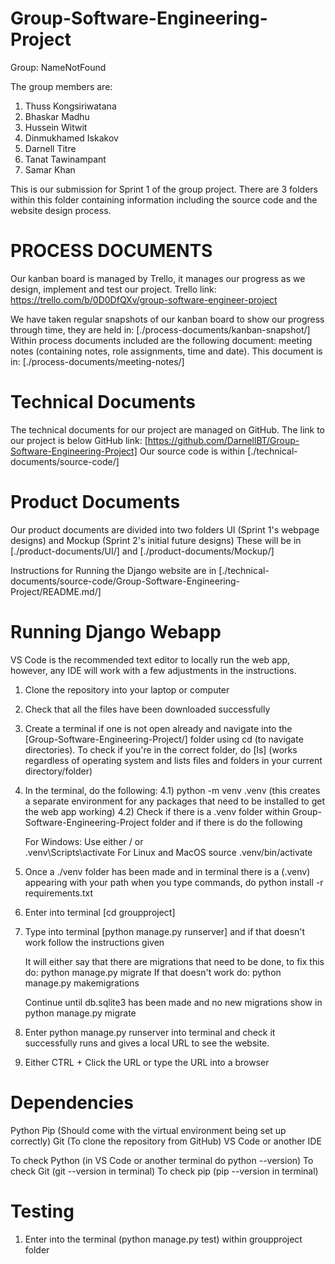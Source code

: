 # Group-Software-Engineering-Project
Group: NameNotFound

The group members are: 

1. Thuss Kongsiriwatana
2. Bhaskar Madhu
3. Hussein Witwit
4. Dinmukhamed Iskakov
5. Darnell Titre
6. Tanat Tawinampant
7. Samar Khan

This is our submission for Sprint 1 of the group project. There are 3 folders within this folder containing information including the source code and the website design process.

# PROCESS DOCUMENTS
Our kanban board is managed by Trello, it manages our progress as we design, implement and test our project. 
Trello link: https://trello.com/b/0D0DfQXv/group-software-engineer-project

We have taken regular snapshots of our kanban board to show our progress through time, they are held in:
[./process-documents/kanban-snapshot/]
Within process documents included are the following document: meeting notes (containing notes, role assignments, time and date). This document is in:
[./process-documents/meeting-notes/]

# Technical Documents
The technical documents for our project are managed on GitHub. The link to our project is below
GitHub link: [https://github.com/DarnellBT/Group-Software-Engineering-Project]
Our source code is within [./technical-documents/source-code/]

# Product Documents
Our product documents are divided into two folders UI (Sprint 1's webpage designs) and Mockup (Sprint 2's initial future designs)
These will be in [./product-documents/UI/] and [./product-documents/Mockup/]

Instructions for Running the Django website are in [./technical-documents/source-code/Group-Software-Engineering-Project/README.md/]

# Running Django Webapp

VS Code is the recommended text editor to locally run the web app, however, any IDE will work with a few adjustments in the instructions.

1) Clone the repository into your laptop or computer
2) Check that all the files have been downloaded successfully
3) Create a terminal if one is not open already and navigate into the [Group-Software-Engineering-Project/] folder using cd (to navigate directories). To check if you're in the correct folder, do [ls] (works regardless of operating system and lists files and folders in your current directory/folder)
4) In the terminal, do the following:
   4.1) python -m venv .venv (this creates a separate environment for any packages that need to be installed to get the web app working)
   4.2) Check if there is a .venv folder within Group-Software-Engineering-Project folder and if there is do the following

    For Windows:
       Use either / or \
       .venv\Scripts\activate
   For Linux and MacOS
     source .venv/bin/activate

5) Once a ./venv folder has been made and in terminal there is a (.venv) appearing with your path when you type commands, do python install -r requirements.txt
6) Enter into terminal [cd groupproject]
7) Type into terminal [python manage.py runserver] and if that doesn't work follow the instructions given

    It will either say that there are migrations that need to be done, to fix this do:
       python manage.py migrate
   If that doesn't work do:
     python manage.py makemigrations

   Continue until db.sqlite3 has been made and no new migrations show in python manage.py migrate

8) Enter python manage.py runserver into terminal and check it successfully runs and gives a local URL to see the website.
9) Either CTRL + Click the URL or type the URL into a browser

# Dependencies 

Python
Pip (Should come with the virtual environment being set up correctly)
Git (To clone the repository from GitHub)
VS Code or another IDE

To check Python (in VS Code or another terminal do python --version)
To check Git (git --version in terminal)
To check pip (pip --version in terminal)

# Testing

1) Enter into the terminal (python manage.py test) within groupproject folder
   
